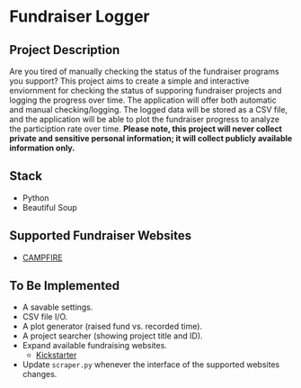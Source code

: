 # Fundraiser Logger

## Project Description

Are you tired of manually checking the status of the fundraiser programs you support?
This project aims to create a simple and interactive enviornment for checking the status of supporing fundraiser projects and logging the progress over time.
The application will offer both automatic and manual checking/logging.
The logged data will be stored as a CSV file, and the application will be able to plot the fundraiser progress to analyze the particiption rate over time.
**Please note, this project will never collect private and sensitive personal information; it will collect publicly available information only.**

## Stack

* Python
* Beautiful Soup

## Supported Fundraiser Websites

* [CAMPFIRE](https://camp-fire.jp/)

## To Be Implemented

* A savable settings.
* CSV file I/O.
* A plot generator (raised fund vs. recorded time).
* A project searcher (showing project title and ID).
* Expand available fundraising websites.
    * [Kickstarter](https://www.kickstarter.com/)
* Update `scraper.py` whenever the interface of the supported websites changes.